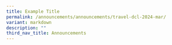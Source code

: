 ```yaml
---
title: Example Title
permalink: /announcements/announcements/travel-dcl-2024-mar/
variant: markdown
description: ""
third_nav_title: Announcements
---
```

